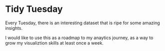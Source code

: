# Tidy Tuesday 

<p> Every Tuesday, there is an interesting dataset that is ripe for some amazing insights.</p>
<p> I would like to use this as a roadmap to my anaytics journey, as a way to grow my visualiztion skills at least once a week. </p>
 
